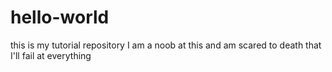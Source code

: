 # hello-world
this is my tutorial repository
I am a noob at this and am scared to death that I'll fail at everything
